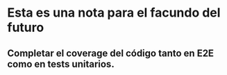 # Esta es una nota para el facundo del futuro

## Completar el coverage del código tanto en E2E como en tests unitarios.

